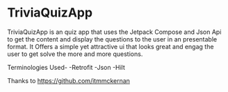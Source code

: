 # TriviaQuizApp
TriviaQuizApp is an quiz app that uses the Jetpack Compose and Json Api to get the content and display the questions to the user in an presentable format. It Offers a simple yet attractive ui that looks great and engag the user to get solve the more and more questions.

Terminologies Used-
-Retrofit
-Json
-Hilt


Thanks to 
https://github.com/itmmckernan 
